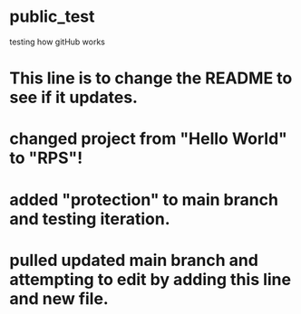 # public_test
 testing how gitHub works
# This line is to change the README to see if it updates.
# changed project from "Hello World" to "RPS"!
# added "protection" to main branch and testing iteration.
# pulled updated main branch and attempting to edit by adding this line and new file.